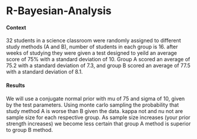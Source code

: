# R-Bayesian-Analysis

#### Context

32 students in a science classroom were randomly assigned to different study methods (A and B), number of students in each group is 16.  after weeks of studying they were given a test designed to yeild an average score of 75% with a standard deviation of 10.  Group A scored an average of 75.2 with a standard deviation of 7.3, and group B scored an average of 77.5 with a standard deviation of 8.1.

#### Results 
  We will use a conjugate normal prior with mu of 75 and sigma of 10, given by the test parameters.  Using monte carlo sampling the probability that study method A is worse than B given the data.  kappa not and nu not are sample size for each respective group.  As sample size increases (your prior strength increases) we become less certain that group A method is superior to group B method.
